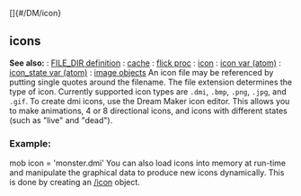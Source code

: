 []{#/DM/icon}
  ## icons
  **See also:**
  :   [FILE_DIR definition](ref/DM/preprocessor/define/FILE_DIR)
  :   [cache](ref/DM/cache)
  :   [flick proc](ref/proc/flick)
  :   [icon](ref/icon)
  :   [icon var (atom)](ref/atom/var/icon)
  :   [icon_state var (atom)](ref/atom/var/icon_state)
  :   [image objects](ref/image)
  An icon file may be referenced by putting single quotes around the
  filename. The file extension determines the type of icon. Currently
  supported icon types are `.dmi`, `.bmp`, `.png`, `.jpg`, and `.gif`. To
  create dmi icons, use the Dream Maker icon editor. This allows you to
  make animations, 4 or 8 directional icons, and icons with different
  states (such as \"live\" and \"dead\").
  ### Example:
  mob icon = \'monster.dmi\'
  You can also load icons into memory at run-time and manipulate the
  graphical data to produce new icons dynamically. This is done by
  creating an [/icon](ref/icon) object.
